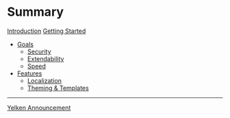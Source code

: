 # Summary

[Introduction](./introduction.md)
[Getting Started]()

- [Goals]()
  - [Security]()
  - [Extendability]()
  - [Speed]()
- [Features]()
  - [Localization](./localization.md)
  - [Theming & Templates](./theming-templates.md)

---

[Yelken Announcement](./announcement.md)
